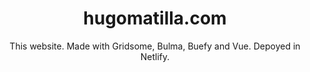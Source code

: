 ---
title: "hugomatilla.com"
subtitle: "This website. Made with Gridsome, Bulma, Buefy and Vue. Depoyed in Netlify."
image: "../imgs/hugomatilla.png"
link: https://github.com/HugoMatilla/hugomatilla.com
buttonTitle: VIEW THE CODE
priority: 1
badges: [web]
categories: [open]
--- 